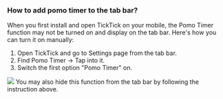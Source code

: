 ### How to add pomo timer to the tab bar?

When you first install and open TickTick on your mobile, the Pomo Timer function may not be turned on and display on the tab bar. Here's how you can turn it on manually:

1. Open TickTick and go to Settings page from the tab bar.
2. Find Pomo Timer -> Tap into it.
3. Switch the first option "Pomo Timer" on.

![](../../../images/ticktick-ios-app/pomo-timer/4.6.1.1.png) You may also hide this function from the tab bar by following the instruction above.

